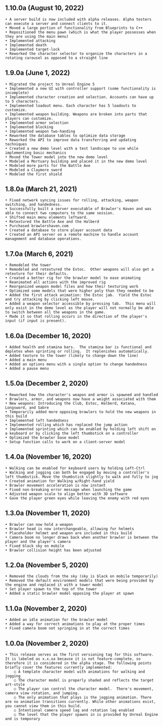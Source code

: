 ## 1.10.0a (August 10, 2022)
	• A server build is now included with alpha releases. Alpha testers can execute a server and connect clients to it.
	• Moved a large portion of functionality from Blueprints to C++
	• Repositioned the menu pawn (which is what the player possesses when they are using the main menu)
	• Implemented attacking
	• Implemented death
	• Implemented target-lock
	• Reworked the character selector to organize the characters in a rotating carousel as opposed to a straight line

## 1.9.0a (June 1, 2022)
	• Migrated the project to Unreal Engine 5
	• Implemented a new UI with controller support (some functionality is incomplete)
	• Implemented character creation and selection. Accounts can have up to 5 characters.
	• Implemented loadout menu. Each character has 5 loadouts to customize.
	• Implemented weapon building. Weapons are broken into parts that players can customize.
	• Implemented armor selection
	• Implemented blocking
	• Implemented weapon two-handing
	• Reworked the database tables to optimize data storage
	• Reworked the API to improve data transferring and updating techniques
	• Created a new demo level with a test landscape to use while implementing basic mechanics
	• Moved the Tower model into the new demo level
	• Modeled a Mortuary building and placed it in the new demo level
	• Modeled more parts for the Battle Axe
	• Modeled a Claymore sword
	• Modeled the first shield

## 1.8.0a (March 21, 2021)
	• Fixed network syncing issues for rolling, attacking, weapon switching, and handedness.
	• Successfully built a server executable of Brawler's Haven and was able to connect two computers to the same session.
	• Shifted main menu elements leftward.
	• Retextured the Battle Axe and the Halberd
	• Purchased brawlershaven.com
	• Created a database to store player account data
	• Created an API server on a remote machine to handle account management and database operations.

## 1.7.0a (March 6, 2021)
	• Remodeled the tower
	• Remodeled and retextured the Estoc.  Other weapons will also get a retexture for their defaults.
	• Created a better rig for the brawler model to ease animating
	• Reanimated all actions with the improved rig
	• Reorganized weapon model files and how their texturing work
	• Optimized some models that were higher poly than they needed to be
	• Added the first attack animation: the Estoc jab.  Yield the Estoc and try attacking by clicking left mouse. 
	• Added a weapon selector accessible by pressing tab.  This menu will only exist in the demo level as the player will not normally be able to switch between all the weapons in the game.
	• Made it so that rolling occurs in the direction of the player's input (if input is present).

## 1.6.0a (December 16, 2020)
	• Added health and stamina bars.  The stamina bar is functional and depletes when sprinting or rolling.  It replenishes automatically.
	• Added texture to the tower (likely to change down the line)
	• Added a main menu
	• Added an options menu with a single option to change handedness
	• Added a pause menu

## 1.5.0a (December 2, 2020)
	• Reworked how the character's weapon and armor is spawned and handled
	• Brawlers, armor, and weapons now have a weight associated with them
	• New weapons: Introducing the Club, Estoc, Halberd, Katana, Longsword, and Sabre
	• Temporarily added more opposing brawlers to hold the new weapons in this build
	• Implemented left handedness
	• Implemented rolling which has replaced the jump action
	• Implemented sprinting which can be enabled by holding left shift on a keyboard or by clicking the left thumbstick on a controller
	• Optimized the brawler base model
	• Setup function calls to work on a client-server model

## 1.4.0a (November 16, 2020)
	• Walking can be enabled for keyboard users by holding Left-Ctrl
	• Walking and jogging can both be engaged by moving a controller's left thumbstick. Move the thumbstick slightly to walk and fully to jog
	• Created animation for Walking w/Right-hand yield
	• Brawler movement acceleration is now instant
	• Fixed non-breaking error message when launching the game
	• Adjusted weapon scale to align better with 3D software
	• Gave the player green eyes while leaving the enemy with red eyes

## 1.3.0a (November 11, 2020)
	• Brawler can now hold a weapon
	• Brawler head is now interchangeable, allowing for helmets
	• Placeholder helmet and weapon are included in this build
	• Camera boom no longer draws back when another brawler is between the player and the player's camera
	• Fixed black sky on mobile
	• Brawler collision height has been adjusted

## 1.2.0a (November 5, 2020)
	• Removed the clouds from the sky (sky is black on mobile temporarily)
	• Removed the default environment models that were being provided by the engine and replaced it with a tower model
	• Set player spawn to the top of the tower
	• Added a static brawler model opposing the player at spawn

## 1.1.0a (November 2, 2020)
	• Added an idle animation for the brawler model
	• Added a way for correct animations to play at the proper times
	• Fixed camera boom not springing in at the correct times

## 1.0.0a (November 2, 2020)
	• This release serves as the first versioning tag for this software. It is labeled as x.x.xa because it is not feature-complete, so therefore it is considered in the alpha stage. The following points briefly cover the features currently implemented:
		○ A template character model with animations for walking and jogging
		○ The character model is properly shaded and reflects the target art-style
		○ The player can control the character model.  There's movement, camera view rotation, and jumping.
		○ The only animation that plays is the jogging animation. There are no animation transitions currently. While other animations exist, you cannot view them in this build.
		○ Intentional camera speed lag and rotation lag enabled
		○ The level that the player spawns in is provided by Unreal Engine and is temporary

